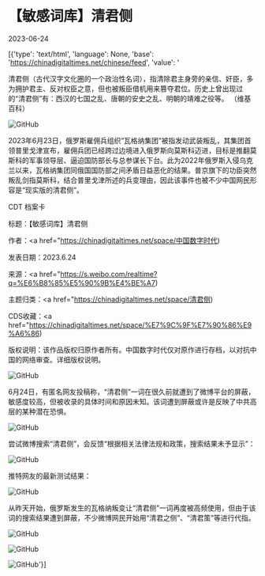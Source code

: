 # 【敏感词库】清君侧

2023-06-24

[{'type': 'text/html', 'language': None, 'base': 'https://chinadigitaltimes.net/chinese/feed', 'value': '

清君侧（古代汉字文化圈的一个政治性名词），指清除君主身旁的亲信、奸臣，多为拥护君主、反对权臣之意，但也被叛臣借机用来篡夺君位。历史上曾出现过的“清君侧”有：西汉的七国之乱、唐朝的安史之乱、明朝的靖难之役等。 （维基百科）



![GitHub](https://chinadigitaltimes.net/chinese/files/2023/06/image-1687614828878.png)

2023年6月23日，俄罗斯雇佣兵组织“瓦格纳集团”被指发动武装叛乱，其集团首领普里戈津宣布，雇佣兵团已经跨过边境进入俄罗斯向莫斯科迈进，目标是推翻莫斯科的军事领导层、逼迫国防部长与总参谋长下台。此为2022年俄罗斯入侵乌克兰以来，瓦格纳集团同俄国国防部之间矛盾日益恶化的结果。普京旗下的功臣突然叛乱剑指莫斯科，结合普里戈津所述的兵变理由，因此该事件也被不少中国网民形容是“现实版的清君侧”。



CDT 档案卡

标题：【敏感词库】清君侧

作者：<a href="https://chinadigitaltimes.net/space/中国数字时代)

发表日期：2023.6.24

来源：<a href="https://s.weibo.com/realtime?q=%E6%B8%85%E5%90%9B%E4%BE%A7)

主题归类：<a href="https://chinadigitaltimes.net/space/清君侧)

CDS收藏：<a href="https://chinadigitaltimes.net/space/%E7%9C%9F%E7%90%86%E9%A6%86)

版权说明：该作品版权归原作者所有。中国数字时代仅对原作进行存档，以对抗中国的网络审查。详细版权说明。





![GitHub](https://chinadigitaltimes.net/chinese/files/2023/06/image-1687608169246.png)

6月24日，有匿名网友投稿称，“清君侧”一词在很久前就遭到了微博平台的屏蔽，敏感度较高，但被收录的具体时间和原因未知。该词遭到屏蔽或许是反映了中共高层的某种潜在恐惧。

![GitHub](https://chinadigitaltimes.net/chinese/files/2023/06/image-1687617252867.png)

尝试微博搜索“清君侧”，会反馈“根据相关法律法规和政策，搜索结果未予显示”：

![GitHub](https://chinadigitaltimes.net/chinese/files/2023/06/image-1687615289744.png)

推特网友的最新测试结果：

![GitHub](https://chinadigitaltimes.net/chinese/files/2023/06/image-1687616264861.png)

从昨天开始，俄罗斯发生的瓦格纳叛变让“清君侧”一词再度被高频使用，但由于该词的搜索结果遭到屏蔽，不少微博网民开始用“清君之侧”、“清君策”等进行代指。

![GitHub](https://chinadigitaltimes.net/chinese/files/2023/06/image-1687615729231.png)

![GitHub](https://chinadigitaltimes.net/chinese/files/2023/06/image-1687615856314.png)

![GitHub](https://chinadigitaltimes.net/chinese/files/2023/06/image-1687615894355.png)'}]